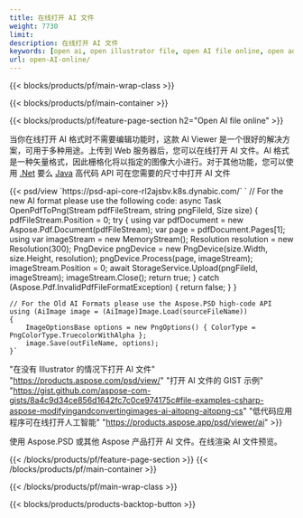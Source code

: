 ```yaml
---
title: 在线打开 AI 文件
weight: 7730
limit: 
description: 在线打开 AI 文件
keywords: [open ai, open illustrator file, open AI file online, open adobe illustrator, preview of ai file, ai format open]
url: open-AI-online/
---
```


{{< blocks/products/pf/main-wrap-class >}}


{{< blocks/products/pf/main-container >}}

{{< blocks/products/pf/feature-page-section h2="Open AI file online" >}}
<p>当你在线打开 AI 格式时不需要编辑功能时，这款 AI Viewer 是一个很好的解决方案，可用于多种用途。上传到 Web 服务器后，您可以在线打开 AI 文件。AI 格式是一种矢量格式，因此栅格化将以指定的图像大小进行。对于其他功能，您可以使用 <a href="/psd/net">.Net</a> 要么 <a href="/psd/java">Java</a> 高代码 API 可在您需要的尺寸中打开 AI 文件</p>
{{< psd/view `https://psd-api-core-rl2ajsbv.k8s.dynabic.com/` 
`	// For the new AI format please use the following code:
	async Task<bool> OpenPdfToPng(Stream pdfFileStream, string pngFileId, Size size)
	{
		pdfFileStream.Position = 0;
		try
		{
			using var pdfDocument = new Aspose.Pdf.Document(pdfFileStream);
			var page = pdfDocument.Pages[1];
			using var imageStream = new MemoryStream();
			Resolution resolution = new Resolution(300);
			PngDevice pngDevice = new PngDevice(size.Width, size.Height, resolution);
			pngDevice.Process(page, imageStream);
			imageStream.Position = 0;
			await StorageService.Upload(pngFileId, imageStream);
			imageStream.Close();
			return true;
		}
		catch (Aspose.Pdf.InvalidPdfFileFormatException)
		{
			return false;
		}
	}
	
	// For the Old AI Formats please use the Aspose.PSD high-code API
	using (AiImage image = (AiImage)Image.Load(sourceFileName))
	{
		ImageOptionsBase options = new PngOptions() { ColorType = PngColorType.TruecolorWithAlpha };
		image.Save(outFileName, options);
	}` 
"在没有 Illustrator 的情况下打开 AI 文件" "https://products.aspose.com/psd/view/" 
"打开 AI 文件的 GIST 示例" "https://gist.github.com/aspose-com-gists/8a4c9d34ce856d1642fc7c0ce974175c#file-examples-csharp-aspose-modifyingandconvertingimages-ai-aitopng-aitopng-cs" 
"低代码应用程序可在线打开人工智能" "https://products.aspose.app/psd/viewer/ai" >}}
<p>使用 Aspose.PSD 或其他 Aspose 产品打开 AI 文件。在线渲染 AI 文件预览。</p>
{{< /blocks/products/pf/feature-page-section >}}
{{< /blocks/products/pf/main-container >}}


{{< /blocks/products/pf/main-wrap-class >}}

{{< blocks/products/products-backtop-button >}}
